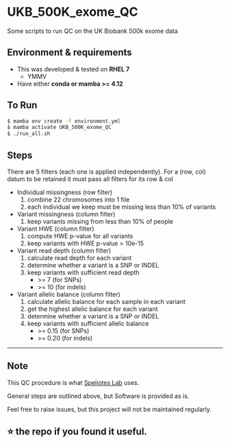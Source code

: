 # UKB_500K_exome_QC

Some scripts to run QC on the UK Biobank 500k exome data


## Environment & requirements
 - This was developed & tested on **RHEL 7**
   - YMMV
 - Have either **conda or mamba >= 4.12**

## To Run

```bash
$ mamba env create -f environment.yml
$ mamba activate UKB_500K_exome_QC
$ ./run_all.sh
```

## Steps
There are 5 filters (each one is applied independently). For a (row, col) datum to be retained it must pass all filters for its row & col
- Individual missingness (row filter)
  1. combine 22 chromosomes into 1 file
  2. each individual we keep must be missing less than 10% of variants
- Variant missingness (column filter)
  1. keep variants missing from less than 10% of people
- Variant HWE (column filter)
  1. compute HWE p-value for all variants
  2. keep variants with HWE p-value > 10e-15
- Variant read depth (column filter)
  1. calculate read depth for each variant
  2. determine whether a variant is a SNP or INDEL
  3. keep variants with sufficient read depth
     - \>= 7 (for SNPs)
     - \>= 10 (for indels)
- Variant allelic balance (column filter)
  1. calculate allelic balance for each sample in each variant
  2. get the highest allelic balance for each variant
  3. determine whether a variant is a SNP or INDEL
  4. keep variants with sufficient allelic balance
     - \>= 0.15 (for SNPs)
     - \>= 0.20 (for indels)    



---
## Note

This QC procedure is what [Speliotes Lab](spelioteslab.com/) uses.

General steps are outlined above, but Software is provided as is.

Feel free to raise issues, but this project will not be maintained regularly.

⭐ the repo if you found it useful.
---

